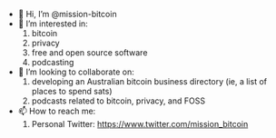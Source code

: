 - 👋 Hi, I’m @mission-bitcoin
- 👀 I’m interested in:
  1. bitcoin
  2. privacy
  3. free and open source software
  4. podcasting
- 💞️ I’m looking to collaborate on:
  1. developing an Australian bitcoin business directory (ie, a list of places to spend sats)
  2. podcasts related to bitcoin, privacy, and FOSS
- 📫 How to reach me:
  1. Personal Twitter: https://www.twitter.com/mission_bitcoin

<!---
mission-bitcoin/mission-bitcoin is a ✨ special ✨ repository because its `README.md` (this file) appears on your GitHub profile.
You can click the Preview link to take a look at your changes.
--->
